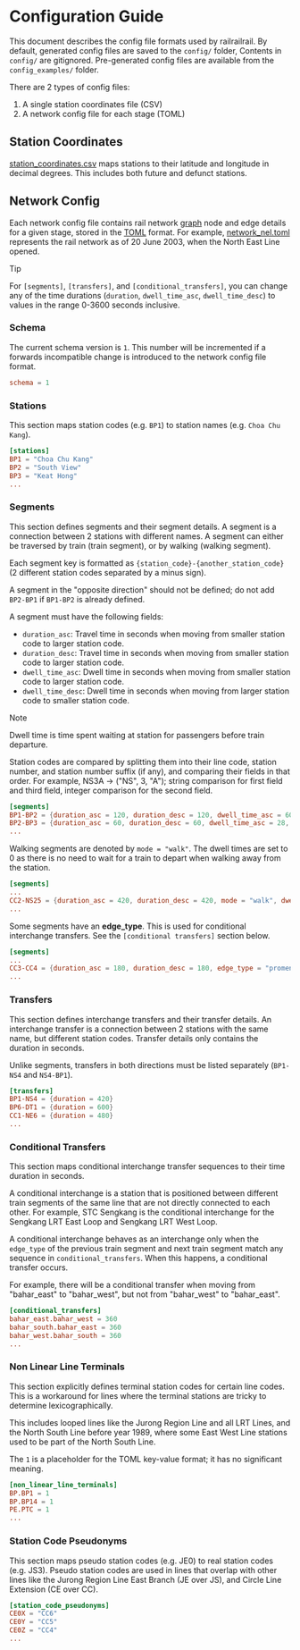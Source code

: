 # Configuration Guide

This document describes the config file formats used by railrailrail. By default, generated config files are saved to the `config/` folder, Contents in `config/` are gitignored. Pre-generated config files are available from the `config_examples/` folder.

There are 2 types of config files:

1) A single station coordinates file (CSV)
2) A network config file for each stage (TOML)

## Station Coordinates

[station_coordinates.csv](/config_examples/station_coordinates.csv) maps stations to their latitude and longitude in decimal degrees. This includes both future and defunct stations.

## Network Config

Each network config file contains rail network [graph](https://en.wikipedia.org/wiki/Graph_theory) node and edge details for a given stage, stored in the [TOML](https://toml.io) format. For example, [network_nel.toml](/config_examples/network_nel.toml) represents the rail network as of 20 June 2003, when the North East Line opened.

> [!TIP]
> For `[segments]`, `[transfers]`, and `[conditional_transfers]`, you can change any of the time durations (`duration`, `dwell_time_asc`, `dwell_time_desc`) to values in the range 0-3600 seconds inclusive.

### Schema

The current schema version is `1`. This number will be incremented if a forwards incompatible change is introduced to the network config file format.

```toml
schema = 1
```

### Stations

This section maps station codes (e.g. `BP1`) to station names (e.g. `Choa Chu Kang`).

```toml
[stations]
BP1 = "Choa Chu Kang"
BP2 = "South View"
BP3 = "Keat Hong"
...
```

### Segments

This section defines segments and their segment details. A segment is a connection between 2 stations with different names.
A segment can either be traversed by train (train segment), or by walking (walking segment).

Each segment key is formatted as `{station_code}-{another_station_code}` (2 different station codes separated by a minus sign).

A segment in the "opposite direction" should not be defined; do not add `BP2-BP1` if `BP1-BP2` is already defined.

A segment must have the following fields:

- `duration_asc`: Travel time in seconds when moving from smaller station code
to larger station code.
- `duration_desc`: Travel time in seconds when moving from smaller station code
to larger station code.
- `dwell_time_asc`: Dwell time in seconds when moving from smaller station code
to larger station code.
- `dwell_time_desc`: Dwell time in seconds when moving from larger station code
to smaller station code.

> [!NOTE]
> Dwell time is time spent waiting at station for passengers before train departure.
>
> Station codes are compared by splitting them into their line code, station number, and station number suffix (if any), and
> comparing their fields in that order.
> For example, NS3A -> ("NS", 3, "A"); string comparison for first field and third field, integer comparison for the second field.

```toml
[segments]
BP1-BP2 = {duration_asc = 120, duration_desc = 120, dwell_time_asc = 60, dwell_time_desc = 28}
BP2-BP3 = {duration_asc = 60, duration_desc = 60, dwell_time_asc = 28, dwell_time_desc = 28}
...
```

Walking segments are denoted by `mode = "walk"`. The dwell times are set to 0 as there is no need to wait for a train to depart when walking away from the station.

```toml
[segments]
...
CC2-NS25 = {duration_asc = 420, duration_desc = 420, mode = "walk", dwell_time_asc = 0, dwell_time_desc = 0}
...
```

Some segments have an **edge_type**. This is used for conditional interchange transfers. See the `[conditional transfers]` section below.

```toml
[segments]
...
CC3-CC4 = {duration_asc = 180, duration_desc = 180, edge_type = "promenade_west", dwell_time_asc = 28, dwell_time_desc = 45}
...
```

### Transfers

This section defines interchange transfers and their transfer details. An interchange transfer is a connection between
2 stations with the same name, but different station codes. Transfer details only contains the duration in seconds.

Unlike segments, transfers in both directions must be listed separately (`BP1-NS4` and `NS4-BP1`).

```toml
[transfers]
BP1-NS4 = {duration = 420}
BP6-DT1 = {duration = 600}
CC1-NE6 = {duration = 480}
...
```

### Conditional Transfers

This section maps conditional interchange transfer sequences to their time duration in seconds.

A conditional interchange is a station that is positioned between different train segments of the
same line that are not directly connected to each other. For example, STC Sengkang is the
conditional interchange for the Sengkang LRT East Loop and Sengkang LRT West Loop.

A conditional interchange behaves as an interchange only when the `edge_type` of the
previous train segment and next train segment match any sequence in `conditional_transfers`.
When this happens, a conditional transfer occurs.

For example, there will be a conditional transfer when
moving from "bahar_east" to "bahar_west", but not from "bahar_west" to "bahar_east".

```toml
[conditional_transfers]
bahar_east.bahar_west = 360
bahar_south.bahar_east = 360
bahar_west.bahar_south = 360
...
```

### Non Linear Line Terminals

This section explicitly defines terminal station codes for certain line codes. This is a workaround for lines
where the terminal stations are tricky to determine lexicographically.

This includes looped lines like the Jurong Region Line and all LRT Lines, and the North South Line
before year 1989, where some East West Line stations used to be part of the North South Line.

The `1` is a placeholder for the TOML key-value format; it has no significant meaning.

```toml
[non_linear_line_terminals]
BP.BP1 = 1
BP.BP14 = 1
PE.PTC = 1
...
```

### Station Code Pseudonyms

This section maps pseudo station codes (e.g. JE0) to real station codes (e.g. JS3). Pseudo station codes
are used in lines that overlap with other lines like the Jurong Region Line East Branch (JE over JS),
and Circle Line Extension (CE over CC).

```toml
[station_code_pseudonyms]
CE0X = "CC6"
CE0Y = "CC5"
CE0Z = "CC4"
...
```
